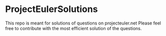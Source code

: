 # ProjectEulerSolutions
This repo is meant for solutions of questions on projecteuler.net Please feel free to contribute with the most efficient solution of the questions.   
